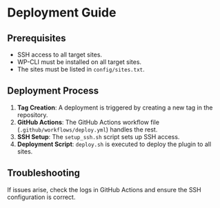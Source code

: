 # Deployment Guide

## Prerequisites

- SSH access to all target sites.
- WP-CLI must be installed on all target sites.
- The sites must be listed in `config/sites.txt`.

## Deployment Process

1. **Tag Creation**: A deployment is triggered by creating a new tag in the repository.
2. **GitHub Actions**: The GitHub Actions workflow file (`.github/workflows/deploy.yml`) handles the rest.
3. **SSH Setup**: The `setup_ssh.sh` script sets up SSH access.
4. **Deployment Script**: `deploy.sh` is executed to deploy the plugin to all sites.

## Troubleshooting

If issues arise, check the logs in GitHub Actions and ensure the SSH configuration is correct.
